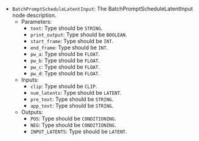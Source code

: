 - `BatchPromptScheduleLatentInput`: The BatchPromptScheduleLatentInput node description.
    - Parameters:
        - `text`: Type should be `STRING`.
        - `print_output`: Type should be `BOOLEAN`.
        - `start_frame`: Type should be `INT`.
        - `end_frame`: Type should be `INT`.
        - `pw_a`: Type should be `FLOAT`.
        - `pw_b`: Type should be `FLOAT`.
        - `pw_c`: Type should be `FLOAT`.
        - `pw_d`: Type should be `FLOAT`.
    - Inputs:
        - `clip`: Type should be `CLIP`.
        - `num_latents`: Type should be `LATENT`.
        - `pre_text`: Type should be `STRING`.
        - `app_text`: Type should be `STRING`.
    - Outputs:
        - `POS`: Type should be `CONDITIONING`.
        - `NEG`: Type should be `CONDITIONING`.
        - `INPUT_LATENTS`: Type should be `LATENT`.
